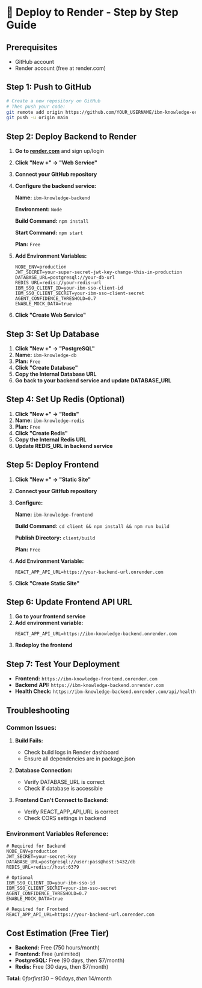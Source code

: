 # 🚀 Deploy to Render - Step by Step Guide

## Prerequisites
- GitHub account
- Render account (free at render.com)

## Step 1: Push to GitHub
```bash
# Create a new repository on GitHub
# Then push your code:
git remote add origin https://github.com/YOUR_USERNAME/ibm-knowledge-ecosystem.git
git push -u origin main
```

## Step 2: Deploy Backend to Render

1. **Go to [render.com](https://render.com)** and sign up/login
2. **Click "New +" → "Web Service"**
3. **Connect your GitHub repository**
4. **Configure the backend service:**

   **Name:** `ibm-knowledge-backend`
   
   **Environment:** `Node`
   
   **Build Command:** `npm install`
   
   **Start Command:** `npm start`
   
   **Plan:** `Free`

5. **Add Environment Variables:**
   ```
   NODE_ENV=production
   JWT_SECRET=your-super-secret-jwt-key-change-this-in-production
   DATABASE_URL=postgresql://your-db-url
   REDIS_URL=redis://your-redis-url
   IBM_SSO_CLIENT_ID=your-ibm-sso-client-id
   IBM_SSO_CLIENT_SECRET=your-ibm-sso-client-secret
   AGENT_CONFIDENCE_THRESHOLD=0.7
   ENABLE_MOCK_DATA=true
   ```

6. **Click "Create Web Service"**

## Step 3: Set Up Database

1. **Click "New +" → "PostgreSQL"**
2. **Name:** `ibm-knowledge-db`
3. **Plan:** `Free`
4. **Click "Create Database"**
5. **Copy the Internal Database URL**
6. **Go back to your backend service and update DATABASE_URL**

## Step 4: Set Up Redis (Optional)

1. **Click "New +" → "Redis"**
2. **Name:** `ibm-knowledge-redis`
3. **Plan:** `Free`
4. **Click "Create Redis"**
5. **Copy the Internal Redis URL**
6. **Update REDIS_URL in backend service**

## Step 5: Deploy Frontend

1. **Click "New +" → "Static Site"**
2. **Connect your GitHub repository**
3. **Configure:**
   
   **Name:** `ibm-knowledge-frontend`
   
   **Build Command:** `cd client && npm install && npm run build`
   
   **Publish Directory:** `client/build`
   
   **Plan:** `Free`

4. **Add Environment Variable:**
   ```
   REACT_APP_API_URL=https://your-backend-url.onrender.com
   ```

5. **Click "Create Static Site"**

## Step 6: Update Frontend API URL

1. **Go to your frontend service**
2. **Add environment variable:**
   ```
   REACT_APP_API_URL=https://ibm-knowledge-backend.onrender.com
   ```
3. **Redeploy the frontend**

## Step 7: Test Your Deployment

- **Frontend:** `https://ibm-knowledge-frontend.onrender.com`
- **Backend API:** `https://ibm-knowledge-backend.onrender.com`
- **Health Check:** `https://ibm-knowledge-backend.onrender.com/api/health`

## Troubleshooting

### Common Issues:

1. **Build Fails:**
   - Check build logs in Render dashboard
   - Ensure all dependencies are in package.json

2. **Database Connection:**
   - Verify DATABASE_URL is correct
   - Check if database is accessible

3. **Frontend Can't Connect to Backend:**
   - Verify REACT_APP_API_URL is correct
   - Check CORS settings in backend

### Environment Variables Reference:

```env
# Required for Backend
NODE_ENV=production
JWT_SECRET=your-secret-key
DATABASE_URL=postgresql://user:pass@host:5432/db
REDIS_URL=redis://host:6379

# Optional
IBM_SSO_CLIENT_ID=your-ibm-sso-id
IBM_SSO_CLIENT_SECRET=your-ibm-sso-secret
AGENT_CONFIDENCE_THRESHOLD=0.7
ENABLE_MOCK_DATA=true

# Required for Frontend
REACT_APP_API_URL=https://your-backend-url.onrender.com
```

## Cost Estimation (Free Tier)

- **Backend:** Free (750 hours/month)
- **Frontend:** Free (unlimited)
- **PostgreSQL:** Free (90 days, then $7/month)
- **Redis:** Free (30 days, then $7/month)

**Total:** $0 for first 30-90 days, then ~$14/month
